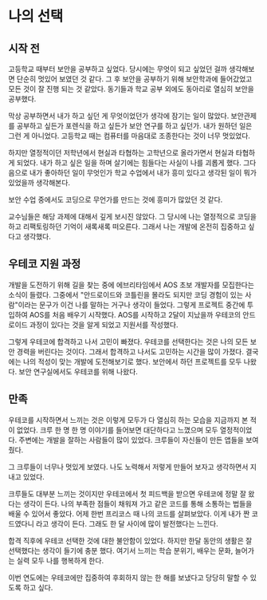# 나의 선택

## 시작 전

고등학교 때부터 보안을 공부하고 싶었다.
당시에는 무엇이 되고 싶었던 걸까 생각해보면 단순히 멋있어 보였던 것 같다.
그 후 보안을 공부하기 위해 보안학과에 들어갔었고 모든 것이 잘 진행 되는 것 같았다.
동기들과 학교 공부 외에도 동아리로 열심히 보안을 공부했다.

막상 공부하면서 내가 하고 싶던 게 무엇이었던가 생각에 잠기는 일이 많았다.
보안관제를 공부하고 싶든가 포렌식을 하고 싶든가 보안 연구를 하고 싶던가.
내가 원하던 일은 그런 게 아니었다.
고등학교 때는 컴퓨터를 마음대로 조종한다는 것이 너무 멋있었다.

하지만 열정적이던 저학년에서 현실과 타협하는 고학년으로 올라가면서 현실과 타협하게 되었다.
내가 하고 싶은 일을 하며 살기에는 힘들다는 사실이 나를 괴롭게 했다.
그다음으로 내가 좋아하던 일이 무엇인가 학교 수업에서 내가 흥미 있다고 생각된 일이 뭐가 있었을까 생각해본다.

보안 수업 중에서도 코딩으로 무언가를 만드는 것에 흥미가 많았던 것 같다.

교수님들은 해당 과제에 대해서 깊게 보시진 않았다.
그 당시에 나는 열정적으로 코딩을하고 리팩토링하던 기억이 새록새록 떠오른다.
그래서 나는 개발에 온전히 집중하고 싶다고 생각했다.

## 우테코 지원 과정

개발을 도전하기 위해 길을 찾는 중에 에브리타임에서 AOS 초보 개발자를 모집한다는 소식이 들렸다.
그중에서 "안드로이드와 코틀린을 몰라도 되지만 코딩 경험이 있는 사람"이라는 문구가 이건 나를 말하는 거구나 생각이 들었다.
그렇게 프로젝트 중간에 투입하여 AOS를 처음 배우기 시작했다.
AOS를 시작하고 2달이 지났을까 우테코의 안드로이드 과정이 있다는 것을 알게 되었고 지원서를 작성했다.

그렇게 우테코에 합격하고 나서 고민이 빠졌다.
우테코를 선택한다는 것은 나의 모든 보안 경력을 버린다는 것이다.
그래서 합격하고 나서도 고민하는 시간을 많이 가졌다.
결국에는 나의 적성이 맞는 개발에 도전해보기로 했다.
보안에서 하던 프로젝트를 모두 나왔다.
보안 연구실에서도 우테코를 위해 나왔다.

## 만족

우테코를 시작하면서 느끼는 것은 이렇게 모두가 다 열심히 하는 모습을 지금까지 본 적이 없었다.
크루 한 명 한 명 이야기를 들어보면 대단하다고 느꼈으며 모두 열정적이었다.
주변에는 개발을 잘하는 사람들이 많이 있었다.
크루들이 자신들이 만든 앱들을 보여줬다.

그 크루들이 너무나 멋있게 보였다. 나도 노력해서 저렇게 만들어 보자고 생각하면서 지내고 있었다.

크루들도 대부분 느끼는 것이지만 우테코에서 첫 피드백을 받으면 우테코에 정말 잘 왔다는 생각이 든다.
나의 부족한 점들이 채워져 가고 같은 코드를 통해 소통하는 법들을 배울 수 있어서 좋았다.
어제 한번 프리코스 때 나의 코드를 살펴보았다.
이게 내가 짠 코드였다니 라고 생각이 든다.
그래도 한 달 사이에 많이 발전했다는 느낀다.

합격 직후에 우테코 선택한 것에 대한 불안함이 있었다.
하지만 한달 동안의 생활은 잘 선택했다는 생각이 들기에 충분 했다.
여기서 느끼는 학습 분위기, 배우는 문화, 늘어가는 실력 모두 나를 행복하게 한다.

이번 연도에는 우테코에만 집중하여 후회하지 않는 한 해를 보냈다고 당당히 말할 수 있도록 하고 싶다.
